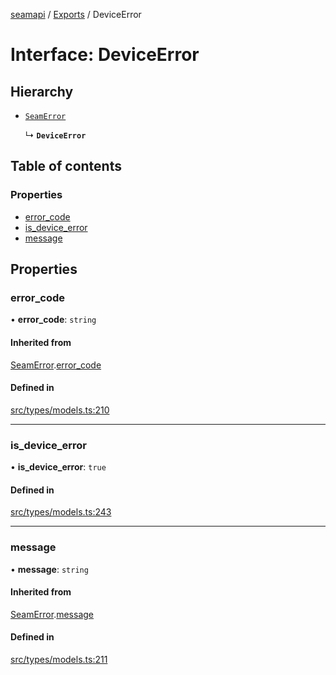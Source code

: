 [seamapi](../README.md) / [Exports](../modules.md) / DeviceError

# Interface: DeviceError

## Hierarchy

- [`SeamError`](SeamError.md)

  ↳ **`DeviceError`**

## Table of contents

### Properties

- [error\_code](DeviceError.md#error_code)
- [is\_device\_error](DeviceError.md#is_device_error)
- [message](DeviceError.md#message)

## Properties

### error\_code

• **error\_code**: `string`

#### Inherited from

[SeamError](SeamError.md).[error_code](SeamError.md#error_code)

#### Defined in

[src/types/models.ts:210](https://github.com/seamapi/javascript/blob/main/src/types/models.ts#L210)

___

### is\_device\_error

• **is\_device\_error**: ``true``

#### Defined in

[src/types/models.ts:243](https://github.com/seamapi/javascript/blob/main/src/types/models.ts#L243)

___

### message

• **message**: `string`

#### Inherited from

[SeamError](SeamError.md).[message](SeamError.md#message)

#### Defined in

[src/types/models.ts:211](https://github.com/seamapi/javascript/blob/main/src/types/models.ts#L211)
